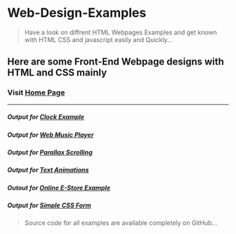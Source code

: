 # Web-Design-Examples
>Have a look on diffrent HTML Webpages Examples and get known with HTML CSS and javascript easily and Quickly...
## Here are some Front-End Webpage designs with HTML and CSS mainly

### Visit [Home Page](https://prince-jagani.github.io/Web-Design-Examples/)
***

##### Output for [Clock Example](https://prince-jagani.github.io/Web-Design-Examples/Clock%20Example/)
##### Output for [Web Music Player](https://prince-jagani.github.io/Web-Design-Examples/Web%20Music%20Player/)
##### Output for [Parallax Scrolling](https://prince-jagani.github.io/Web-Design-Examples/Parallax%20Scrolling/)
##### Output for [Text Animations](https://prince-jagani.github.io/Web-Design-Examples/Text%20Animations)
##### Outout for [Online E-Store Example](https://prince-jagani.github.io/Web-Design-Examples/School%20E-Store%20Example/)
##### Output for [Simple CSS Form](https://prince-jagani.github.io/Web-Design-Examples/Simple%20CSS%20Form/form.html)


> Source code for all examples are available completely on GitHub...

